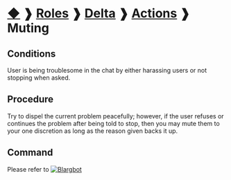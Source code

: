 # [◆](/) ❱ [Roles](/Roles) ❱ [Delta](/Roles/Delta) ❱ [Actions](/Roles/Delta/Actions) ❱ Muting

## Conditions

User is being troublesome in the chat by either harassing users or not stopping when asked.

## Procedure

Try to dispel the current problem peacefully; however, if the user refuses or continues the problem after being told to stop, then you may mute them to your one discretion as long as the reason given backs it up.

## Command

Please refer to [![Blargbot](https://img.shields.io/badge/Blargbot-informational)](/Bots/Blargbot.md)

<!-- TAGS --> <!-- Mute Muting -->